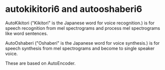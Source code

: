 # autokikitori6 and autooshaberi6
AutoKikitori ("Kikitori" is the Japanese word for voice recognition.) is for speech recognition from mel spectrograms and process mel spectrograms like word sentences.

AutoOshaberi ("Oshaberi" is the Japanese word for voice synthesis.) is for speech synthesis from mel spectrograms and become to single speaker voice.

These are based on AutoEncoder.
